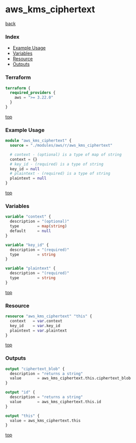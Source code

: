 # aws_kms_ciphertext

[back](../aws.md)

### Index

- [Example Usage](#example-usage)
- [Variables](#variables)
- [Resource](#resource)
- [Outputs](#outputs)

### Terraform

```terraform
terraform {
  required_providers {
    aws = ">= 3.22.0"
  }
}
```

[top](#index)

### Example Usage

```terraform
module "aws_kms_ciphertext" {
  source = "./modules/aws/r/aws_kms_ciphertext"

  # context - (optional) is a type of map of string
  context = {}
  # key_id - (required) is a type of string
  key_id = null
  # plaintext - (required) is a type of string
  plaintext = null
}
```

[top](#index)

### Variables

```terraform
variable "context" {
  description = "(optional)"
  type        = map(string)
  default     = null
}

variable "key_id" {
  description = "(required)"
  type        = string
}

variable "plaintext" {
  description = "(required)"
  type        = string
}
```

[top](#index)

### Resource

```terraform
resource "aws_kms_ciphertext" "this" {
  context   = var.context
  key_id    = var.key_id
  plaintext = var.plaintext
}
```

[top](#index)

### Outputs

```terraform
output "ciphertext_blob" {
  description = "returns a string"
  value       = aws_kms_ciphertext.this.ciphertext_blob
}

output "id" {
  description = "returns a string"
  value       = aws_kms_ciphertext.this.id
}

output "this" {
  value = aws_kms_ciphertext.this
}
```

[top](#index)